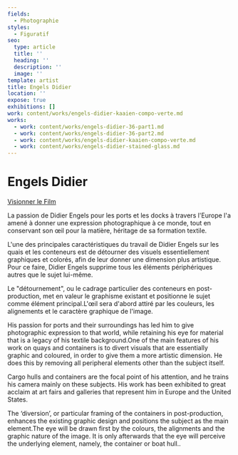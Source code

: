```yaml
---
fields:
  - Photographie
styles:
  - Figuratif
seo:
  type: article
  title: ''
  heading: ''
  description: ''
  image: ''
template: artist
title: Engels Didier
location: ''
expose: true
exhibitions: []
work: content/works/engels-didier-kaaien-compo-verte.md
works:
  - work: content/works/engels-didier-36-part1.md
  - work: content/works/engels-didier-36-part2.md
  - work: content/works/engels-didier-kaaien-compo-verte.md
  - work: content/works/engels-didier-stained-glass.md
---
```

# Engels Didier

[Visionner le Film](https://galerie-gaia.s3.eu-west-3.amazonaws.com/forestry/ "didier engels")

La passion de Didier Engels pour les ports et les docks à travers l'Europe l'a amené à donner une expression photographique à ce monde, tout en conservant son œil pour la matière, héritage de sa formation textile.

L'une des principales caractéristiques du travail de Didier Engels sur les quais et les conteneurs est de détourner des visuels essentiellement graphiques et colorés, afin de leur donner une dimension plus artistique. Pour ce faire, Didier Engels supprime tous les éléments périphériques autres que le sujet lui-même.

Le "détournement", ou le cadrage particulier des conteneurs en post-production, met en valeur le graphisme existant et positionne le sujet comme élément principal.L'œil sera d'abord attiré par les couleurs, les alignements et le caractère graphique de l'image.

His passion for ports and their surroundings has led him to give photographic expression to that world, while retaining his eye for material that is a legacy of his textile background.One of the main features of his work on quays and containers is to divert visuals that are essentially graphic and coloured, in order to give them a more artistic dimension. He does this by removing all peripheral elements other than the subject itself.

Cargo hulls and containers are the focal point of his attention, and he trains his camera mainly on these subjects. His work has been exhibited to great acclaim at art fairs and galleries that represent him in Europe and the United States.

The ‘diversion’, or particular framing of the containers in post-production, enhances the existing graphic design and positions the subject as the main element.The eye will be drawn first by the colours, the alignments and the graphic nature of the image. It is only afterwards that the eye will perceive the underlying element, namely, the container or boat hull..

